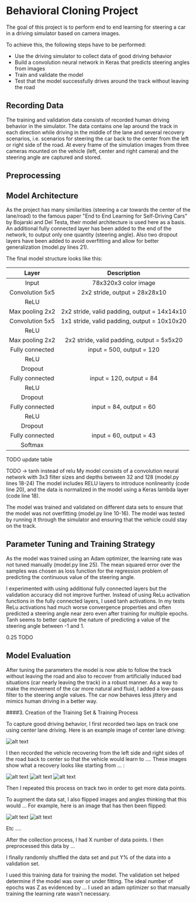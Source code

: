 # **Behavioral Cloning Project**

The goal of this project is to perform end to end learning for steering a car in a driving simulator based on camera images.

To achieve this, the following steps have to be performed:
* Use the driving simulator to collect data of good driving behavior
* Build a convolution neural network in Keras that predicts steering angles from images
* Train and validate the model 
* Test that the model successfully drives around the track without leaving the road


[//]: # (Image References)

[image1]: ./examples/placeholder.png "Model Visualization"
[image2]: ./examples/placeholder.png "Grayscaling"
[image3]: ./examples/placeholder_small.png "Recovery Image"
[image4]: ./examples/placeholder_small.png "Recovery Image"
[image5]: ./examples/placeholder_small.png "Recovery Image"
[image6]: ./examples/placeholder_small.png "Normal Image"
[image7]: ./examples/placeholder_small.png "Flipped Image"

## Recording Data

The training and validation data consists of recorded human driving behavior in the simulator. 
The data contains one lap around the track in each direction while driving in the middle of the lane and several recovery scenarios, i.e. scenarios for steering the car back to the center from the left or right side of the road.
At every frame of the simulation images from three cameras mounted on the vehicle (left, center and right camera) and the steering angle are captured and stored.

## Preprocessing


## Model Architecture 

As the project has many similarities (steering a car towards the center of the lane/road) to the famous paper "End to End Learning for Self-Driving Cars" by Bojarski and Del Testa, their model architecture is used here as a basis. An additional fully connected layer has been added to the end of the network, to output only one quantity (steering angle). Also two dropout layers have been added to avoid overfitting and allow for better generalization (model.py lines 21).

The final model structure looks like this:

| Layer         		|     Description	        					| 
|:---------------------:|:---------------------------------------------:| 
| Input         		| 78x320x3 color image   							                 | 
| Convolution 5x5 | 2x2 stride, output = 28x28x10 	|
| ReLU					       |												                                     |
| Max pooling	2x2 | 2x2 stride, valid padding, output = 14x14x10 				 |
| Convolution 5x5 | 1x1 stride, valid padding, output = 10x10x20 	|
| ReLU					       |												                                     |
| Max pooling	2x2 | 2x2 stride, valid padding, output = 5x5x20 				   |
| Fully connected		| input = 500, output = 120        					|
| ReLU					       |												                                  |
| Dropout					       |												                               |
| Fully connected		| input = 120, output = 84        					|
| ReLU					       |												                                  |
| Dropout					       |												                               |
| Fully connected		| input = 84, output = 60        					|
| ReLU					       |												                                  |
| Dropout					       |												                               |
| Fully connected		| input = 60, output = 43        					|
| Softmax				     |         									|
 
TODO update table

TODO -> tanh instead of relu
My model consists of a convolution neural network with 3x3 filter sizes and depths between 32 and 128 (model.py lines 18-24) 
The model includes RELU layers to introduce nonlinearity (code line 20), and the data is normalized in the model using a Keras lambda layer (code line 18). 

The model was trained and validated on different data sets to ensure that the model was not overfitting (model.py line 10-16). The model was tested by running it through the simulator and ensuring that the vehicle could stay on the track.

## Parameter Tuning and Training Strategy

As the model was trained using an Adam optimizer, the learning rate was not tuned manually (model.py line 25). 
The mean squared error over the samples was chosen as loss function for the regression problem of predicting the continuous value of the steering angle.

I experimented with using additional fully connected layers but the validation accuracy did not improve further. 
Instead of using ReLu activation functions in the fully connected layers, I used tanh activations. 
In my tests ReLu activations had much worse convergence properties and often predicted a steering angle near zero even after training for multiple epochs. Tanh seems to better capture the nature of predicting a value of the steering angle between -1 and 1.

0.25 TODO

## Model Evaluation

After tuning the parameters the model is now able to follow the track without leaving the road and also to recover from artificially induced bad situations (car nearly leaving the track) in a robust manner.
As a way to make the movement of the car more natural and fluid, I added a low-pass filter to the steering angle values. 
The car now behaves less jittery and mimics human driving in a better way.


####3. Creation of the Training Set & Training Process

To capture good driving behavior, I first recorded two laps on track one using center lane driving. Here is an example image of center lane driving:

![alt text][image2]

I then recorded the vehicle recovering from the left side and right sides of the road back to center so that the vehicle would learn to .... These images show what a recovery looks like starting from ... :

![alt text][image3]
![alt text][image4]
![alt text][image5]

Then I repeated this process on track two in order to get more data points.

To augment the data sat, I also flipped images and angles thinking that this would ... For example, here is an image that has then been flipped:

![alt text][image6]
![alt text][image7]

Etc ....

After the collection process, I had X number of data points. I then preprocessed this data by ...


I finally randomly shuffled the data set and put Y% of the data into a validation set. 

I used this training data for training the model. The validation set helped determine if the model was over or under fitting. The ideal number of epochs was Z as evidenced by ... I used an adam optimizer so that manually training the learning rate wasn't necessary.
